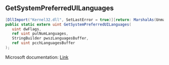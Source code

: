 ## GetSystemPreferredUILanguages

```csharp
[DllImport("Kernel32.dll", SetLastError = true)][return: MarshalAs(UnmanagedType.U4)]
public static extern uint GetSystemPreferredUILanguages(
   uint dwFlags,
   ref uint pulNumLanguages,
   StringBuilder pwszLanguagesBuffer,
   ref uint pcchLanguagesBuffer
);
```

Microsoft documentation: [Link](https://docs.microsoft.com/en-us/windows/win32/api/winnls/nf-winnls-getsystempreferreduilanguages)
